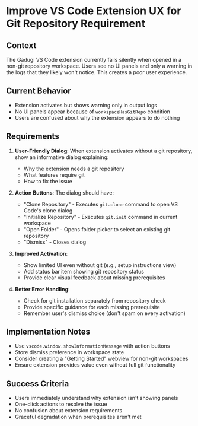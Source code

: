 # Improve VS Code Extension UX for Git Repository Requirement

## Context
The Gadugi VS Code extension currently fails silently when opened in a non-git repository workspace. Users see no UI panels and only a warning in the logs that they likely won't notice. This creates a poor user experience.

## Current Behavior
- Extension activates but shows warning only in output logs
- No UI panels appear because of `workspaceHasGitRepo` condition
- Users are confused about why the extension appears to do nothing

## Requirements
1. **User-Friendly Dialog**: When extension activates without a git repository, show an informative dialog explaining:
   - Why the extension needs a git repository
   - What features require git
   - How to fix the issue

2. **Action Buttons**: The dialog should have:
   - "Clone Repository" - Executes `git.clone` command to open VS Code's clone dialog
   - "Initialize Repository" - Executes `git.init` command in current workspace
   - "Open Folder" - Opens folder picker to select an existing git repository
   - "Dismiss" - Closes dialog

3. **Improved Activation**: 
   - Show limited UI even without git (e.g., setup instructions view)
   - Add status bar item showing git repository status
   - Provide clear visual feedback about missing prerequisites

4. **Better Error Handling**:
   - Check for git installation separately from repository check
   - Provide specific guidance for each missing prerequisite
   - Remember user's dismiss choice (don't spam on every activation)

## Implementation Notes
- Use `vscode.window.showInformationMessage` with action buttons
- Store dismiss preference in workspace state
- Consider creating a "Getting Started" webview for non-git workspaces
- Ensure extension provides value even without full git functionality

## Success Criteria
- Users immediately understand why extension isn't showing panels
- One-click actions to resolve the issue
- No confusion about extension requirements
- Graceful degradation when prerequisites aren't met